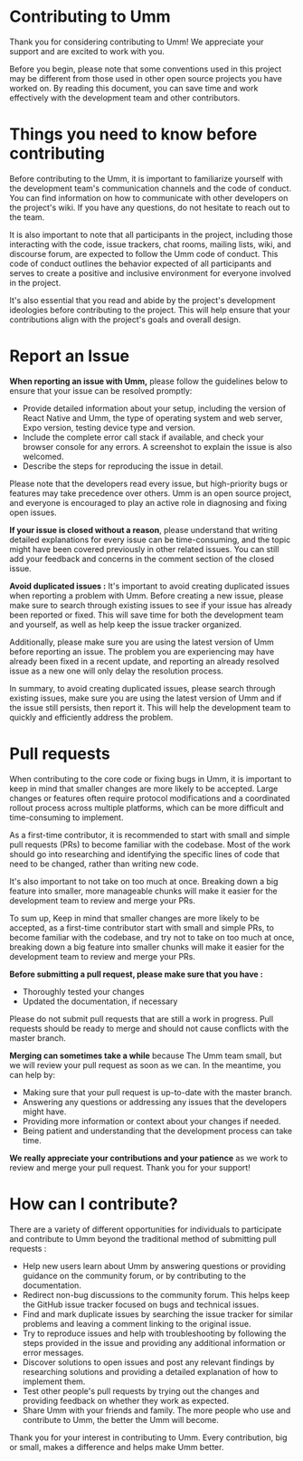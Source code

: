 # Contributing to Umm

Thank you for considering contributing to Umm! We appreciate your support and are excited to work with you.

Before you begin, please note that some conventions used in this project may be different from those used in other open source projects you have worked on. By reading this document, you can save time and work effectively with the development team and other contributors.


# Things you need to know before contributing

Before contributing to the Umm, it is important to familiarize yourself with the development team's communication channels and the code of conduct. You can find information on how to communicate with other developers on the project's wiki. If you have any questions, do not hesitate to reach out to the team.

It is also important to note that all participants in the project, including those interacting with the code, issue trackers, chat rooms, mailing lists, wiki, and discourse forum, are expected to follow the Umm code of conduct. This code of conduct outlines the behavior expected of all participants and serves to create a positive and inclusive environment for everyone involved in the project.

It's also essential that you read and abide by the project's development ideologies before contributing to the project. This will help ensure that your contributions align with the project's goals and overall design.

# Report an Issue

**When reporting an issue with Umm,** please follow the guidelines below to ensure that your issue can be resolved promptly:

* Provide detailed information about your setup, including the version of React Native and Umm, the type of operating system and web server, Expo version, testing device type and version.
* Include the complete error call stack if available, and check your browser console for any errors. A screenshot to explain the issue is also welcomed.
* Describe the steps for reproducing the issue in detail.
 
 Please note that the developers read every issue, but high-priority bugs or features may take precedence over others. Umm is an open source project, and everyone is encouraged to play an active role in diagnosing and fixing open issues.

**If your issue is closed without a reason**, please understand that writing detailed explanations for every issue can be time-consuming, and the topic might have been covered previously in other related issues. You can still add your feedback and concerns in the comment section of the closed issue.


**Avoid duplicated issues :** It's important to avoid creating duplicated issues when reporting a problem with Umm. Before creating a new issue, please make sure to search through existing issues to see if your issue has already been reported or fixed. This will save time for both the development team and yourself, as well as help keep the issue tracker organized.

Additionally, please make sure you are using the latest version of Umm before reporting an issue. The problem you are experiencing may have already been fixed in a recent update, and reporting an already resolved issue as a new one will only delay the resolution process.

In summary, to avoid creating duplicated issues, please search through existing issues, make sure you are using the latest version of Umm and if the issue still persists, then report it. This will help the development team to quickly and efficiently address the problem.


# Pull requests 

When contributing to the core code or fixing bugs in Umm, it is important to keep in mind that smaller changes are more likely to be accepted. Large changes or features often require protocol modifications and a coordinated rollout process across multiple platforms, which can be more difficult and time-consuming to implement.

As a first-time contributor, it is recommended to start with small and simple pull requests (PRs) to become familiar with the codebase. Most of the work should go into researching and identifying the specific lines of code that need to be changed, rather than writing new code.

It's also important to not take on too much at once. Breaking down a big feature into smaller, more manageable chunks will make it easier for the development team to review and merge your PRs.

To sum up, Keep in mind that smaller changes are more likely to be accepted, as a first-time contributor start with small and simple PRs, to become familiar with the codebase, and try not to take on too much at once, breaking down a big feature into smaller chunks will make it easier for the development team to review and merge your PRs.

**Before submitting a pull request, please make sure that you have :**

* Thoroughly tested your changes
* Updated the documentation, if necessary

Please do not submit pull requests that are still a work in progress. Pull requests should be ready to merge and should not cause conflicts with the master branch.

**Merging can sometimes take a while** because The Umm team small, but we will review your pull request as soon as we can. In the meantime, you can help by:

* Making sure that your pull request is up-to-date with the master branch.
* Answering any questions or addressing any issues that the developers might have.
* Providing more information or context about your changes if needed.
* Being patient and understanding that the development process can take time.

**We really appreciate your contributions and your patience** as we work to review and merge your pull request. Thank you for your support!

# How can I contribute? 

There are a variety of different opportunities for individuals to participate and contribute to Umm beyond the traditional method of submitting pull requests :

* Help new users learn about Umm by answering questions or providing guidance on the community forum, or by contributing to the documentation.
* Redirect non-bug discussions to the community forum. This helps keep the GitHub issue tracker focused on bugs and technical issues.
* Find and mark duplicate issues by searching the issue tracker for similar problems and leaving a comment linking to the original issue.
* Try to reproduce issues and help with troubleshooting by following the steps provided in the issue and providing any additional information or error messages.
* Discover solutions to open issues and post any relevant findings by researching solutions and providing a detailed explanation of how to implement them.
* Test other people's pull requests by trying out the changes and providing feedback on whether they work as expected.
* Share Umm with your friends and family. The more people who use and contribute to Umm, the better the Umm will become.

Thank you for your interest in contributing to Umm. Every contribution, big or small, makes a difference and helps make Umm better.



